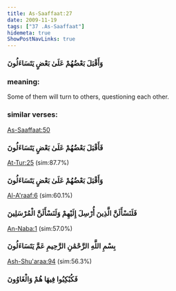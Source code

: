 ```yaml
---
title: As-Saaffaat:27
date: 2009-11-19
tags: ["37 .As-Saaffaat"]
hidemeta: true 
ShowPostNavLinks: true 
---
```

### وَأَقْبَلَ بَعْضُهُمْ عَلَىٰ بَعْضٍ يَتَسَاءَلُونَ
### meaning: 
Some of them will turn to others, questioning each other.
### similar verses: 

[As-Saaffaat:50](/37/50)

### فَأَقْبَلَ بَعْضُهُمْ عَلَىٰ بَعْضٍ يَتَسَاءَلُونَ

[At-Tur:25](/52/25) (sim:87.7%)

### وَأَقْبَلَ بَعْضُهُمْ عَلَىٰ بَعْضٍ يَتَسَاءَلُونَ

[Al-A'raaf:6](/7/6) (sim:60.1%)

### فَلَنَسْأَلَنَّ الَّذِينَ أُرْسِلَ إِلَيْهِمْ وَلَنَسْأَلَنَّ الْمُرْسَلِينَ

[An-Naba:1](/78/1) (sim:57.0%)

### بِسْمِ اللَّهِ الرَّحْمَٰنِ الرَّحِيمِ عَمَّ يَتَسَاءَلُونَ

[Ash-Shu'araa:94](/26/94) (sim:56.3%)

### فَكُبْكِبُوا فِيهَا هُمْ وَالْغَاوُونَ
